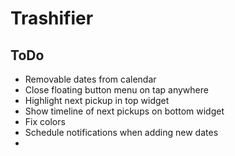 # Trashifier

## ToDo
- Removable dates from calendar
- Close floating button menu on tap anywhere
- Highlight next pickup in top widget
- Show timeline of next pickups on bottom widget
- Fix colors
- Schedule notifications when adding new dates
- 

